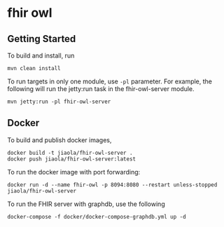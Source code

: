 # fhir owl

## Getting Started

To build and install, run 

```
mvn clean install 
```

To run targets in only one module, use `-pl` parameter. For example, the following will run the jetty:run task in 
the fhir-owl-server module. 
 
```
mvn jetty:run -pl fhir-owl-server 
```

## Docker

To build and publish docker images,

```
docker build -t jiaola/fhir-owl-server . 
docker push jiaola/fhir-owl-server:latest 
```

To run the docker image with port forwarding: 

```
docker run -d --name fhir-owl -p 8094:8080 --restart unless-stopped jiaola/fhir-owl-server 
```

To run the FHIR server with graphdb, use the following

```
docker-compose -f docker/docker-compose-graphdb.yml up -d 
```


